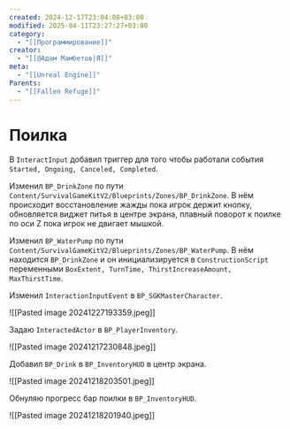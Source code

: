 ```yaml
---
created: 2024-12-17T23:04:08+03:00
modified: 2025-04-11T23:27:27+03:00
category:
  - "[[Программирование]]"
creator:
  - "[[@Адам Мамбетов|Я]]"
meta:
  - "[[Unreal Engine]]"
Parents:
  - "[[Fallen Refuge]]"
---
```


# Поилка

В `InteractInput` добавил триггер для того чтобы работали события `Started, Ongoing, Canceled, Completed`.

Изменил `BP_DrinkZone` по пути `Content/SurvivalGameKitV2/Blueprints/Zones/BP_DrinkZone`. В нём происходит восстановление жажды пока игрок держит кнопку, обновляется виджет питья в центре экрана, плавный поворот к поилке по оси Z пока игрок не двигает мышкой.

Изменил `BP_WaterPump` по пути `Content/SurvivalGameKitV2/Blueprints/Zones/BP_WaterPump`. В нём находится `BP_DrinkZone` и он инициализируется в `ConstructionScript` переменными `BoxExtent, TurnTime, ThirstIncreaseAmount, MaxThirstTime`.

Изменил `InteractionInputEvent` в `BP_SGKMasterCharacter`.

![[Pasted image 20241227193359.jpeg]]

Задаю `InteractedActor` в `BP_PlayerInventory`.

![[Pasted image 20241217230848.jpeg]]

Добавил `BP_Drink` в `BP_InventoryHUD` в центр экрана.

![[Pasted image 20241218203501.jpeg]]

Обнуляю прогресс бар поилки в `BP_InventoryHUD`.

![[Pasted image 20241218201940.jpeg]]
